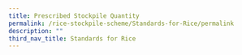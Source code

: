 ```yaml
---
title: Prescribed Stockpile Quantity
permalink: /rice-stockpile-scheme/Standards-for-Rice/permalink
description: ""
third_nav_title: Standards for Rice
---
```

